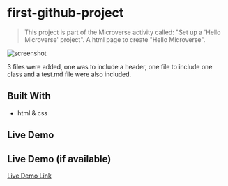 # first-github-project

> This project is part of the Microverse activity called: "Set up a 'Hello Microverse' project".
> A html page to create "Hello Microverse".
> 
![screenshot](./app_screenshot.png)

3 files were added, one was to include a header, one file to include one class and a test.md file were also included.
## Built With

- html & css

## Live Demo
## Live Demo (if available)

[Live Demo Link](https://livedemo.com)
